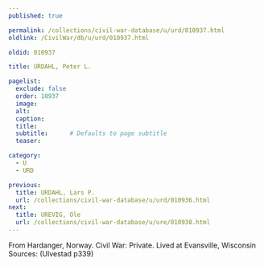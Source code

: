 ```yaml
---
published: true

permalink: /collections/civil-war-database/u/urd/010937.html
oldlink: /CivilWar/db/u/urd/010937.html

oldid: 010937

title: URDAHL, Peter L.

pagelist:
  exclude: false
  order: 10937
  image: 
  alt:
  caption:
  title:
  subtitle:      # Defaults to page subtitle
  teaser:

category: 
  - U 
  - URD

previous:
  title: URDAHL, Lars P.
  url: /collections/civil-war-database/u/urd/010936.html  
next:
  title: UREVIG, Ole
  url: /collections/civil-war-database/u/ure/010938.html   
---
```

From Hardanger, Norway. Civil War: Private. Lived at Evansville, Wisconsin Sources: (Ulvestad p339)